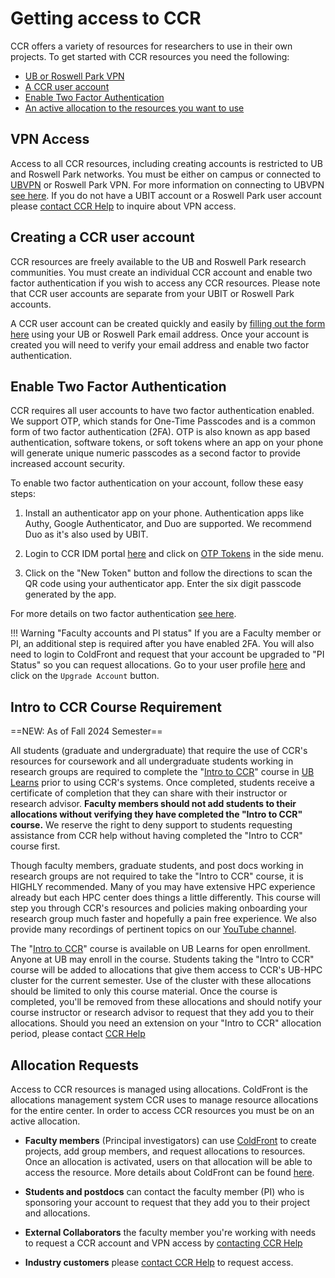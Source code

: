 # Getting access to CCR

CCR offers a variety of resources for researchers to use in their own projects.
To get started with CCR resources you need the following:

- [UB or Roswell Park VPN](#vpn-access)
- [A CCR user account](#creating-a-ccr-user-account)
- [Enable Two Factor Authentication](#enable-two-factor-authentication)
- [An active allocation to the resources you want to use](#allocation-requests)

## VPN Access

Access to all CCR resources, including creating accounts is restricted to UB
and Roswell Park networks. You must be either on campus or connected to
[UBVPN](https://www.buffalo.edu/ubit/service-guides/connecting/vpn.html) or
Roswell Park VPN. For more information on connecting to UBVPN [see here](https://www.buffalo.edu/ubit/service-guides/connecting/vpn/computer.html).
If you do not have a UBIT account or a Roswell Park user account please
[contact CCR Help](help.md) to inquire about VPN access.

## Creating a CCR user account

CCR resources are freely available to the UB and Roswell Park research
communities. You must create an individual CCR account and enable two factor
authentication if you wish to access any CCR resources. Please note that CCR
user accounts are separate from your UBIT or Roswell Park accounts.

A CCR user account can be created quickly and easily by [filling out the
form here](https://idm.ccr.buffalo.edu/signup) using your UB or Roswell Park
email address. Once your account is created you will need to verify your email
address and enable two factor authentication.

## Enable Two Factor Authentication

CCR requires all user accounts to have two factor authentication enabled. We
support OTP, which stands for One-Time Passcodes and is a common form of two
factor authentication (2FA). OTP is also known as app based authentication,
software tokens, or soft tokens where an app on your phone will generate unique
numeric passcodes as a second factor to provide increased account security.

To enable two factor authentication on your account, follow these easy steps:

1. Install an authenticator app on your phone. Authentication apps like Authy,
   Google Authenticator, and Duo are supported. We recommend Duo as it's also used by UBIT.

2. Login to CCR IDM portal [here](https://idm.ccr.buffalo.edu/) and click on
   [OTP Tokens](https://idm.ccr.buffalo.edu/otp) in the side menu.

3. Click on the "New Token" button and follow the directions to scan the QR
   code using your authenticator app. Enter the six digit passcode generated by the app.

For more details on two factor authentication [see here](2fa.md).

!!! Warning "Faculty accounts and PI status"
    If you are a Faculty member or PI, an additional step is required after
    you have enabled 2FA. You will also need to login to ColdFront
    and request that your account be upgraded to "PI Status" so you can request
    allocations. Go to your user profile
    [here](https://coldfront.ccr.buffalo.edu/user/user-profile/) and click
    on the `Upgrade Account` button.

## Intro to CCR Course Requirement  
==NEW: As of Fall 2024 Semester==  

All students (graduate and undergraduate) that require the use of CCR's resources for coursework and all undergraduate students working in research groups are required to complete the "[Intro to CCR](https://ublearns.buffalo.edu/d2l/le/discovery/view/course/285151)" course in [UB Learns](https://ublearns.buffalo.edu/) prior to using CCR's systems.  Once completed, students receive a certificate of completion that they can share with their instructor or research advisor.  **Faculty members should not add students to their allocations without verifying they have completed the "Intro to CCR" course.**  We reserve the right to deny support to students requesting assistance from CCR help without having completed the "Intro to CCR" course first.

Though faculty members, graduate students, and post docs working in research groups are not required to take the "Intro to CCR" course, it is HIGHLY recommended.  Many of you may have extensive HPC experience already but each HPC center does things a little differently.  This course will step you through CCR's resources and policies making onboarding your research group much faster and hopefully a pain free experience. We also provide many recordings of pertinent topics on our [YouTube channel](https://youtube.com/@ubccr). 

The "[Intro to CCR](https://ublearns.buffalo.edu/d2l/le/discovery/view/course/285151)" course is available on UB Learns for open enrollment.  Anyone at UB may enroll in the course.  Students taking the "Intro to CCR" course will be added to allocations that give them access to CCR's UB-HPC cluster for the current semester.  Use of the cluster with these allocations should be limited to only this course material.  Once the course is completed, you'll be removed from these allocations and should notify your course instructor or research advisor to request that they add you to their allocations.  Should you need an extension on your "Intro to CCR" allocation period, please contact [CCR Help](help.md)  

## Allocation Requests

Access to CCR resources is managed using allocations. ColdFront is the allocations management system CCR uses to manage resource allocations for the
entire center. In order to access CCR resources you must be on an active allocation.

- __Faculty members__ (Principal investigators) can use
  [ColdFront](https://coldfront.ccr.buffalo.edu) to create projects, add group
  members, and request allocations to resources.  Once an allocation is
  activated, users on that allocation will be able to access the resource.
  More details about ColdFront can be found [here](portals/coldfront.md#request-an-allocation).

- __Students and postdocs__ can contact the faculty member (PI) who is
  sponsoring your account to request that they add you to their project and
  allocations.

- __External Collaborators__ the faculty member you're working with needs to
  request a CCR account and VPN access by [contacting CCR Help](help.md)

- __Industry customers__ please [contact CCR Help](help.md) to request access.  
